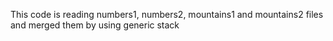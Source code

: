 This code is reading numbers1, numbers2, mountains1 and mountains2 files and merged them by using generic stack
